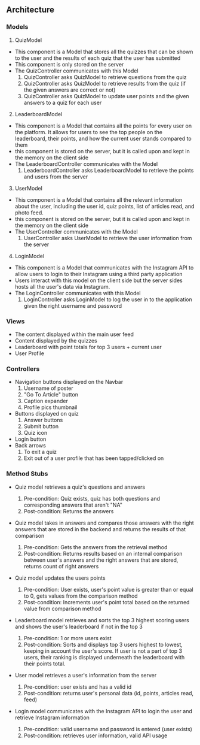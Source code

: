 ## Architecture
### Models
1. QuizModel
  * This component is a Model that stores all the quizzes that can be shown to the user and the results of each quiz that the user has submitted 
  * This component is only stored on the server 
  * The QuizController communicates with this Model 
    1. QuizController asks QuizModel to retrieve questions from the quiz 
    2. QuizController asks QuizModel to retrieve results from the quiz (if the given answers are correct or not)
    3. QuizController asks QuizModel to update user points and the given answers to a quiz for each user


2. LeaderboardModel
  * This component is a Model that contains all the points for every user on the platform. It allows for users to see the top people on the leaderboard, their points, and how the current user stands compared to them 
  * this component is stored on the server, but it is called upon and kept in the memory on the client side
  * The LeaderboardController communicates with the Model
    1. LeaderboardController asks LeaderboardModel to retrieve the points and users from the server 
    
3. UserModel
  * This component is a Model that contains all the relevant information about the user, including the user id, quiz points, list of articles read, and photo feed.
  * this component is stored on the server, but it is called upon and kept in the memory on the client side
  * The UserController communicates with the Model
    1. UserController asks UserModel to retrieve the user information from the server
    
4. LoginModel
  * This component is a Model that communicates with the Instagram API to allow users to login to their Instagram using a third party application 
  * Users interact with this model on the client side but the server sides hosts all the user's data via Instagram.
  * The LoginController communicates with this Model
    1. LoginController asks LoginModel to log the user in to the application given the right username and password 
    
    
### Views
* The content displayed within the main user feed
* Content displayed by the quizzes
* Leaderboard with point totals for top 3 users + current user
* User Profile
### Controllers
* Navigation buttons displayed on the Navbar
   1. Username of poster
   2. "Go To Article" button
   3. Caption expander
   4. Profile pics thumbnail
* Buttons displayed on quiz
   1. Answer buttons
   2. Submit button
   3. Quiz icon
* Login button
* Back arrows
   1. To exit a quiz
   2. Exit out of a user profile that has been tapped/clicked on

### Method Stubs
* Quiz model retrieves a quiz's questions and answers
   1. Pre-condition: Quiz exists, quiz has both questions and corresponding answers that aren't "NA"
   2. Post-condition: Returns the answers
  
* Quiz model takes in answers and compares those answers with the right answers that are stored in the backend and returns the results of that comparison
   1. Pre-condition: Gets the answers from the retrieval method
   2. Post-condition: Returns results based on an internal comparison between user's answers and the right answers that are stored, returns count of right answers

* Quiz model updates the users points
   1. Pre-condition: User exists, user's point value is greater than or equal to 0, gets values from the comparison method 
   2. Post-condition: Increments user's point total based on the returned value from comparison method
   
* Leaderboard model retrieves and sorts the top 3 highest scoring users and shows the user's leaderboard if not in the top 3 
   1. Pre-condition: 1 or more users exist 
   2. Post-condition: Sorts and displays top 3 users highest to lowest, keeping in account the user's score. If user is not a part of top 3 users, their ranking is displayed underneath the leaderboard with their points total. 

* User model retrieves a user's information from the server
   1. Pre-condition: user exists and has a valid id
   2. Post-condition: returns user's personal data (id, points, articles read, feed)

* Login model communicates with the Instagram API to login the user and retrieve Instagram information
   1. Pre-condition: valid username and password is entered (user exists)
   2. Post-condition: retrieves user information, valid API usage





  





